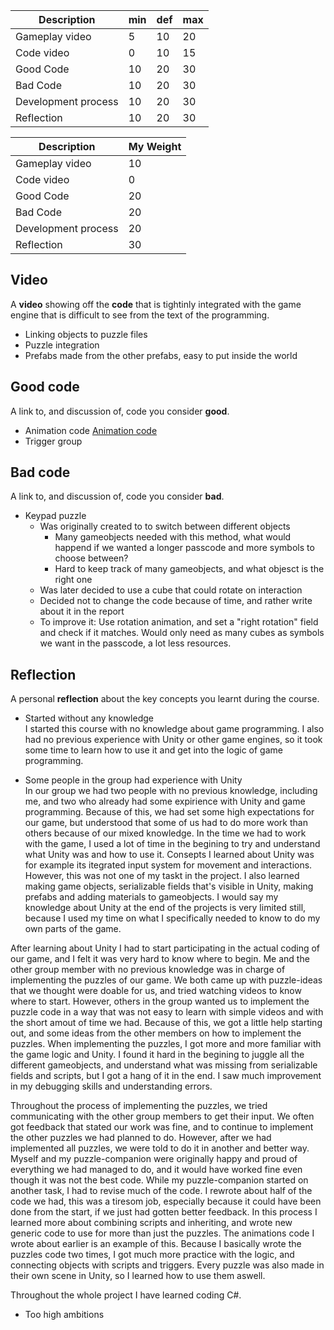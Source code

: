 |Description | min | def | max |
|----|----|----|----|
|Gameplay video | 5 | 10 | 20 |
|Code video | 0 | 10 | 15 |
|Good Code  | 10 | 20 | 30 |
|Bad Code | 10 | 20 | 30 |
|Development process | 10 | 20 | 30 |
|Reflection | 10 | 20 | 30 |

|Description | My Weight |
|----|----|
|Gameplay video | 10 |
|Code video | 0 |
|Good Code  | 20 |
|Bad Code | 20 |
|Development process | 20 |
|Reflection | 30 |

## Video
A **video** showing off the **code** that is tightinly integrated with the game engine that is difficult to see from the text of the programming.
- Linking objects to puzzle files
- Puzzle integration
- Prefabs made from the other prefabs, easy to put inside the world

## Good code
A link to, and discussion of, code you consider **good**.
- Animation code
[Animation code](https://github.com/idarlm/imt3603-project/blob/e66721fe202b8c21dbed1a644c7376566f558405/Assets/PuzzleFiles/Animations/AnimateOnEvent.cs#L7-L34)
- Trigger group

## Bad code
A link to, and discussion of, code you consider **bad**.
- Keypad puzzle
  - Was originally created to to switch between different objects
    - Many gameobjects needed with this method, what would happend if we wanted a longer passcode and more symbols to choose between?
    - Hard to keep track of many gameobjects, and what objesct is the right one
  - Was later decided to use a cube that could rotate on interaction
  - Decided not to change the code because of time, and rather write about it in the report
  - To improve it: Use rotation animation, and set a "right rotation" field and check if it matches. Would only need as many cubes as symbols we want in the passcode, a lot less resources.

## Reflection
A personal **reflection** about the key concepts you learnt during the course.
- Started without any knowledge<br>
I started this course with no knowledge about game programming. I also had no previous experience with Unity or other game engines, so it took some time to learn how to use it and get into the logic of game programming.

- Some people in the group had experience with Unity<br>
In our group we had two people with no previous knowledge, including me, and two who already had some expirience with Unity and game programming. Because of this, we had set some high expectations for our game, but understood that some of us had to do more work than others because of our mixed knowledge. In the time we had to work with the game, I used a lot of time in the begining to try and understand what Unity was and how to use it.
Consepts I learned about Unity was for example its itegrated input system for movement and interactions. However, this was not one of my taskt in the project. I also learned making game objects, serializable fields that's visible in Unity, making prefabs and adding materials to gameobjects. I would say my knowledge about Unity at the end of the projects is very limited still, because I used my time on what I specifically needed to know to do my own parts of the game. 

After learning about Unity I had to start participating in the actual coding of our game, and I felt it was very hard to know where to begin. Me and the other group member with no previous knowledge was in charge of implementing the puzzles of our game. We both came up with puzzle-ideas that we thought were doable for us, and tried watching videos to know where to start. However, others in the group wanted us to implement the puzzle code in a way that was not easy to learn with simple videos and with the short amout of time we had. Because of this, we got a little help starting out, and some ideas from the other members on how to implement the puzzles.
When implementing the puzzles, I got more and more familiar with the game logic and Unity. I found it hard in the begining to juggle all the different gameobjects, and understand what was missing from serializable fields and scripts, but I got a hang of it in the end. I saw much improvement in my debugging skills and understanding errors.

Throughout the process of implementing the puzzles, we tried communicating with the other group members to get their input. We often got feedback that stated our work was fine, and to continue to implement the other puzzles we had planned to do. However, after we had implemented all puzzles, we were told to do it in another and better way. Myself and my puzzle-companion were originally happy and proud of everything we had managed to do, and it would have worked fine even though it was not the best code. While my puzzle-companion started on another task, I had to revise much of the code. I rewrote about half of the code we had, this was a tiresom job, especially because it could have been done from the start, if we just had gotten better feedback. In this process I learned more about combining scripts and inheriting, and wrote new generic code to use for more than just the puzzles. The animations code I wrote about earlier is an example of this. Because I basically wrote the puzzles code two times, I got much more practice with the logic, and connecting objects with scripts and triggers. Every puzzle was also made in their own scene in Unity, so I learned how to use them aswell. 




Throughout the whole project I have learned coding C#.



- Too high ambitions

